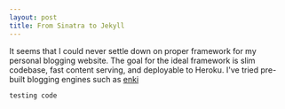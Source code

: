 ```yaml
---
layout: post
title: From Sinatra to Jekyll
---
```


It seems that I could never settle down on proper framework for my personal 
blogging website.  The goal for the ideal framework is slim codebase, fast
content serving, and deployable to Heroku. I've tried pre-built blogging
engines such as [enki][]

```
testing code
```

[enki]: http://enkiblog.com/

